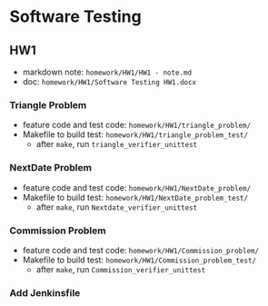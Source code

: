# Software Testing

## HW1
* markdown note: `homework/HW1/HW1 - note.md`
* doc: `homework/HW1/Software Testing HW1.docx`

### Triangle Problem
* feature code and test code: `homework/HW1/triangle_problem/`
* Makefile to build test: `homework/HW1/triangle_problem_test/`
    * after `make`, run `triangle_verifier_unittest`

### NextDate Problem
* feature code and test code: `homework/HW1/NextDate_problem/`
* Makefile to build test: `homework/HW1/NextDate_problem_test/`
    * after `make`, run `Nextdate_verifier_unittest`

### Commission Problem
* feature code and test code: `homework/HW1/Commission_problem/`
* Makefile to build test: `homework/HW1/Commission_problem_test/`
    * after `make`, run `Commission_verifier_unittest`

### Add Jenkinsfile  
